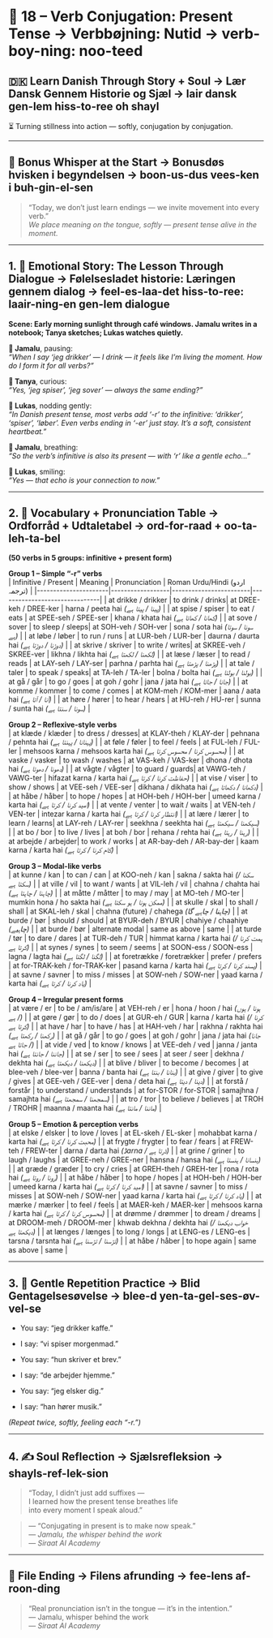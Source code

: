 # 🌟 18 – Verb Conjugation: Present Tense → Verbbøjning: Nutid → verb-boy-ning: noo-teed  
## 🇩🇰 Learn Danish Through Story + Soul → Lær Dansk Gennem Historie og Sjæl → lair dansk gen-lem hiss-to-ree oh shayl  
⏳ Turning stillness into action — softly, conjugation by conjugation.

---

## 🌱 Bonus Whisper at the Start → Bonusdøs hvisken i begyndelsen → boon-us-dus vees-ken i buh-gin-el-sen  
> “Today, we don’t just learn endings — we invite movement into every verb.”  
> _We place meaning on the tongue, softly — present tense alive in the moment._

---

## 1. 🧵 Emotional Story: The Lesson Through Dialogue → Følelsesladet historie: Læringen gennem dialog → feel-es-laa-det hiss-to-ree: laair-ning-en gen-lem dialogue

**Scene: Early morning sunlight through café windows. Jamalu writes in a notebook; Tanya sketches; Lukas watches quietly.**

**👤 Jamalu**, pausing:  
*“When I say ‘jeg drikker’ — I drink — it feels like I’m living the moment. How do I form it for all verbs?”*

**🎨 Tanya**, curious:  
*“Yes, ‘jeg spiser’, ‘jeg sover’ — always the same ending?”*

**💬 Lukas**, nodding gently:  
*“In Danish present tense, most verbs add ‘-r’ to the infinitive: ‘drikker’, ‘spiser’, ‘løber’. Even verbs ending in ‘-er’ just stay. It’s a soft, consistent heartbeat.”*

**👤 Jamalu**, breathing:  
*“So the verb’s infinitive is also its present — with ‘r’ like a gentle echo...”*

**💬 Lukas**, smiling:  
*“Yes — that echo is your connection to now.”*

---

## 2. 📘 Vocabulary + Pronunciation Table → Ordforråd + Udtaletabel → ord-for-raad + oo-ta-leh-ta-bel

**(50 verbs in 5 groups: infinitive + present form)**

**Group 1 – Simple “-r” verbs**  
| Infinitive / Present | Meaning         | Pronunciation         | Roman Urdu/Hindi (اردو ترجمہ) |
|----------------------|------------------|------------------------|-------------------------------|
| at drikke / drikker  | to drink / drinks| at DREE-keh / DREE-ker | harna / peeta hai *(پینا / پیتا ہے)* |
| at spise / spiser    | to eat / eats    | at SPEE-seh / SPEE-ser | khana / khata hai *(کھانا / کھاتا ہے)* |
| at sove / sover      | to sleep / sleeps| at SOH-veh / SOH-ver  | sona / sota hai *(سونا / سوتا ہے)* |
| at løbe / løber      | to run / runs    | at LUR-beh / LUR-ber  | daurna / daurta hai *(دوڑنا / دوڑتا ہے)* |
| at skrive / skriver  | to write / writes| at SKREE-veh / SKREE-ver | likhna / likhta hai *(لکھنا / لکھتا ہے)* |
| at læse / læser      | to read / reads  | at LAY-seh / LAY-ser  | parhna / parhta hai *(پڑھنا / پڑھتا ہے)* |
| at tale / taler      | to speak / speaks| at TA-leh / TA-ler    | bolna / bolta hai *(بولنا / بولتا ہے)* |
| at gå / går          | to go / goes     | at goh / gohr         | jana / jata hai *(جانا / جاتا ہے)* |
| at komme / kommer    | to come / comes  | at KOM-meh / KOM-mer  | aana / aata hai *(آنا / آتا ہے)* |
| at høre / hører      | to hear / hears  | at HU-reh / HU-rer    | sunna / sunta hai *(سونا / سنتا ہے)* |

**Group 2 – Reflexive-style verbs**  
| at klæde / klæder    | to dress / dresses| at KLAY-theh / KLAY-der | pehnana / pehnta hai *(پہنانا / پہنتا ہے)* |
| at føle / føler      | to feel / feels  | at FUL-leh / FUL-ler   | mehsoos karna / mehsoos karta hai *(محسوس کرنا / محسوس کرتا ہے)* |
| at vaske / vasker    | to wash / washes | at VAS-keh / VAS-ker   | dhona / dhota hai *(دھونا / دھوتا ہے)* |
| at vågte / vågter    | to guard / guards| at VAWG-teh / VAWG-ter | hifazat karna / karta hai *(حفاظت کرنا / کرتا ہے)* |
| at vise / viser      | to show / shows  | at VEE-seh / VEE-ser   | dikhana / dikhata hai *(دکھانا / دکھاتا ہے)* |
| at håbe / håber      | to hope / hopes  | at HOH-beh / HOH-ber   | umeed karna / karta hai *(امید کرنا / کرتا ہے)* |
| at vente / venter    | to wait / waits  | at VEN-teh / VEN-ter   | intezar karna / karta hai *(انتظار کرنا / کرتا ہے)* |
| at lære / lærer      | to learn / learns| at LAY-reh / LAY-rer   | seekhna / seekhta hai *(سیکھنا / سیکھتا ہے)* |
| at bo / bor          | to live / lives  | at boh / bor           | rehana / rehta hai *(رہنا / رہتا ہے)* |
| at arbejde / arbejder| to work / works  | at AR-bay-deh / AR-bay-der | kaam karna / karta hai *(کام کرنا / کرتا ہے)* |

**Group 3 – Modal-like verbs**  
| at kunne / kan        | to can / can      | at KOO-neh / kan       | sakna / sakta hai *(سکنا / سکتا ہے)* |
| at ville / vil        | to want / wants   | at VIL-leh / vil       | chahna / chahta hai *(چاہنا / چاہتا ہے)* |
| at måtte / måtter    | to may / may      | at MO-teh / MO-ter     | mumkin hona / ho sakta hai *(ممکن ہونا / ہو سکتا ہے)* |
| at skulle / skal      | to shall / shall  | at SKAL-leh / skal     | chahna (future) / chahega *(چاہنا / چاہے گا)* |
| at burde / bør        | should / should   | at BYUR-deh / BYUR     | chahiye / chaahiye *(چاہیے)* |
| at burde / bør        | alternate modal   | same as above          | same                      |
| at turde / tør        | to dare / dares   | at TUR-deh / TUR       | himmat karna / karta hai *(ہمت کرنا / کرتا ہے)* |
| at synes / synes      | to seem / seems   | at SOON-ess / SOON-ess | lagna / lagta hai *(لگنا / لگتا ہے)* |
| at foretrække / foretrækker | prefer / prefers | at for-TRAK-keh / for-TRAK-ker | pasand karna / karta hai *(پسند کرنا / کرتا ہے)* |
| at savne / savner    | to miss / misses  | at SOW-neh / SOW-ner   | yaad karna / karta hai *(یاد کرنا / کرتا ہے)* |

**Group 4 – Irregular present forms**  
| at være / er          | to be / am/is/are | at VEH-reh / er        | hona / hoon / hai *(ہونا / ہوں / ہے)* |
| at gøre / gør         | to do / does      | at GUR-eh / GUR        | karna / karta hai *(کرنا / کرتا ہے)* |
| at have / har         | to have / has     | at HAH-veh / har       | rakhna / rakhta hai *(رکھنا / رکھتا ہے)* |
| at gå / går           | to go / goes      | at goh / gohr          | jana / jata hai *(جانا / جاتا ہے)* |
| at vide / ved         | to know / knows   | at VEE-deh / ved       | janna / janta hai *(جاننا / جانتا ہے)* |
| at se / ser           | to see / sees     | at seer / seer         | dekhna / dekhta hai *(دیکھنا / دیکھتا ہے)* |
| at blive / bliver     | to become / becomes | at blee-veh / blee-ver | banna / banta hai *(بنانا / بنتا ہے)* |
| at give / giver       | to give / gives   | at GEE-veh / GEE-ver   | dena / deta hai *(دینا / دیتا ہے)* |
| at forstå / forstår   | to understand / understands | at for-STOR / for-STOR | samajhna / samajhta hai *(سمجھنا / سمجھتا ہے)* |
| at tro / tror         | to believe / believes | at TROH / TROHR       | maanna / maanta hai *(ماننا / مانتا ہے)* |

**Group 5 – Emotion & perception verbs**  
| at elske / elsker     | to love / loves   | at EL-skeh / EL-sker   | mohabbat karna / karta hai *(محبت کرنا / کرتا ہے)* |
| at frygte / frygter   | to fear / fears   | at FREW-teh / FREW-ter | darna / darta hai *(ڈarna / ڈرتا ہے)* |
| at grine / griner     | to laugh / laughs | at GREE-neh / GREE-ner | hansna / hansa hai *(ہنسانا / ہنستا ہے)* |
| at græde / græder     | to cry / cries    | at GREH-theh / GREH-ter | rona / rota hai *(رونا / روتا ہے)* |
| at håbe / håber       | to hope / hopes   | at HOH-beh / HOH-ber   | umeed karna / karta hai *(امید کرنا / کرتا ہے)* |
| at savne / savner     | to miss / misses  | at SOW-neh / SOW-ner   | yaad karna / karta hai *(یاد کرنا / کرتا ہے)* |
| at mærke / mærker     | to feel / feels   | at MAER-keh / MAER-ker | mehsoos karna / karta hai *(محسوس کرنا / کرتا ہے)* |
| at drømme / drømmer   | to dream / dreams | at DROOM-meh / DROOM-mer | khwab dekhna / dekhta hai *(خواب دیکھنا / دیکھتا ہے)* |
| at længes / længes    | to long / longs   | at LENG-es / LENG-es   | tarsna / tarsnta hai *(تڑسنا / تڑسنا ہے)* |
| at håbe / håber       | to hope again     | same as above         | same                      |

---

## 3. 🔁 Gentle Repetition Practice → Blid Gentagelsesøvelse → blee-d yen-ta-gel-ses-øv-vel-se  

- You say: “jeg drikker kaffe.”  
- I say: “vi spiser morgenmad.”

- You say: “hun skriver et brev.”  
- I say: “de arbejder hjemme.”

- You say: “jeg elsker dig.”  
- I say: “han hører musik.”

_(Repeat twice, softly, feeling each “-r.”)_

---

## 4. ✍️ Soul Reflection → Sjælsrefleksion → shayls-ref-lek-sion  

> “Today, I didn’t just add suffixes —  
> I learned how the present tense breathes life  
> into every moment I speak aloud.”

> — “Conjugating in present is to make now speak.”  
> — *Jamalu, the whisper behind the work*  
> — *Siraat AI Academy*

---

## 🌟 File Ending → Filens afrunding → fee-lens af-roon-ding  

> “Real pronunciation isn’t in the tongue — it’s in the intention.”  
> — Jamalu, whisper behind the work  
> — *Siraat AI Academy*
